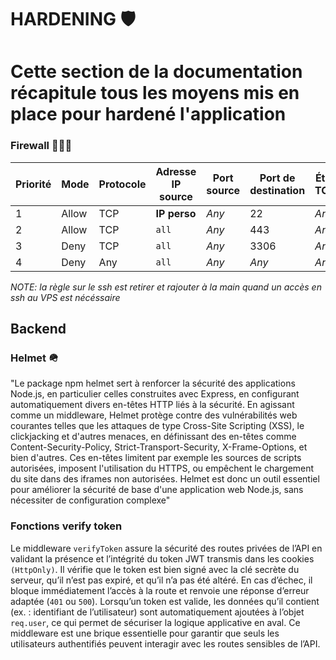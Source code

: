 # HARDENING 🛡️
# Cette section de la documentation récapitule tous les moyens mis en place pour hardené l'application 

### Firewall 👨‍🚒🔥

| Priorité | Mode  | Protocole | Adresse IP source | Port source | Port de destination | État TCP | Statut |
| -------- | ----- | --------- | ----------------- | ----------- | ------------------- | -------- | ------ |
| 1        | Allow | TCP       | **IP perso**  | *Any*       | 22                  | *Any*    | Enable | 
| 2        | Allow | TCP       | `all`             | *Any*       | 443                 | *Any*    | Enable |
| 3        | Deny  | TCP       | `all`             | *Any*       | 3306                | *Any*    | Enable |
| 4        | Deny  | Any       | `all`             | *Any*       | *Any*               | *Any*    | Enable |

*NOTE: la règle sur le ssh est retirer et rajouter à la main quand un accès en ssh au VPS est nécéssaire*

## Backend

### Helmet 🪖
"Le package npm helmet sert à renforcer la sécurité des applications Node.js, en particulier celles construites avec Express, en configurant automatiquement divers en-têtes HTTP liés à la sécurité. En agissant comme un middleware, Helmet protège contre des vulnérabilités web courantes telles que les attaques de type Cross-Site Scripting (XSS), le clickjacking et d'autres menaces, en définissant des en-têtes comme Content-Security-Policy, Strict-Transport-Security, X-Frame-Options, et bien d'autres. Ces en-têtes limitent par exemple les sources de scripts autorisées, imposent l'utilisation du HTTPS, ou empêchent le chargement du site dans des iframes non autorisées. Helmet est donc un outil essentiel pour améliorer la sécurité de base d'une application web Node.js, sans nécessiter de configuration complexe"

### Fonctions verify token

Le middleware `verifyToken` assure la sécurité des routes privées de l’API en validant la présence et l’intégrité du token JWT transmis dans les cookies `(HttpOnly)`. Il vérifie que le token est bien signé avec la clé secrète du serveur, qu’il n’est pas expiré, et qu’il n’a pas été altéré. En cas d’échec, il bloque immédiatement l’accès à la route et renvoie une réponse d’erreur adaptée (`401` ou `500`). Lorsqu’un token est valide, les données qu’il contient (ex. : identifiant de l’utilisateur) sont automatiquement ajoutées à l’objet `req.user`, ce qui permet de sécuriser la logique applicative en aval. Ce middleware est une brique essentielle pour garantir que seuls les utilisateurs authentifiés peuvent interagir avec les routes sensibles de l’API.


